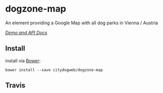 # dogzone-map

An element providing a Google Map with all dog parks in Vienna / Austria

_[Demo and API Docs](https://citydogweb.github.io/dogzone-map)_

## Install

install via [Bower](http://bower.io/):

    bower install --save citydogweb/dogzone-map

## Travis
